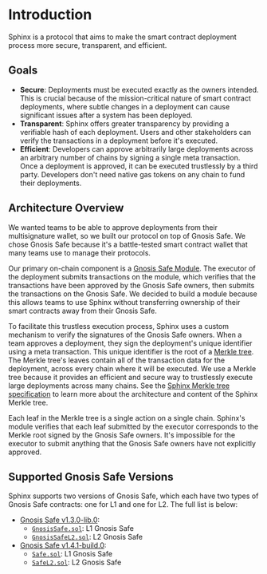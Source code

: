 # Introduction

Sphinx is a protocol that aims to make the smart contract deployment process more secure, transparent, and efficient.

## Goals

* **Secure**: Deployments must be executed exactly as the owners intended. This is crucial because of the mission-critical nature of smart contract deployments, where subtle changes in a deployment can cause significant issues after a system has been deployed.
* **Transparent**: Sphinx offers greater transparency by providing a verifiable hash of each deployment. Users and other stakeholders can verify the transactions in a deployment before it's executed.
* **Efficient**: Developers can approve arbitrarily large deployments across an arbitrary number of chains by signing a single meta transaction. Once a deployment is approved, it can be executed trustlessly by a third party. Developers don't need native gas tokens on any chain to fund their deployments.

## Architecture Overview

We wanted teams to be able to approve deployments from their multisignature wallet, so we built our protocol on top of Gnosis Safe. We chose Gnosis Safe because it's a battle-tested smart contract wallet that many teams use to manage their protocols.

Our primary on-chain component is a [Gnosis Safe Module](https://docs.safe.global/safe-smart-account/modules). The executor of the deployment submits transactions on the module, which verifies that the transactions have been approved by the Gnosis Safe owners, then submits the transactions on the Gnosis Safe. We decided to build a module because this allows teams to use Sphinx without transferring ownership of their smart contracts away from their Gnosis Safe.

To facilitate this trustless execution process, Sphinx uses a custom mechanism to verify the signatures of the Gnosis Safe owners. When a team approves a deployment, they sign the deployment's unique identifier using a meta transaction. This unique identifier is the root of a [Merkle tree](https://en.wikipedia.org/wiki/Merkle_tree). The Merkle tree's leaves contain all of the transaction data for the deployment, across every chain where it will be executed. We use a Merkle tree because it provides an efficient and secure way to trustlessly execute large deployments across many chains. See the [Sphinx Merkle tree specification](https://github.com/sphinx-labs/sphinx/blob/develop/specs/merkle-tree.md) to learn more about the architecture and content of the Sphinx Merkle tree.

Each leaf in the Merkle tree is a single action on a single chain. Sphinx's module verifies that each leaf submitted by the executor corresponds to the Merkle root signed by the Gnosis Safe owners. It's impossible for the executor to submit anything that the Gnosis Safe owners have not explicitly approved.

## Supported Gnosis Safe Versions

Sphinx supports two versions of Gnosis Safe, which each have two types of Gnosis Safe contracts: one for L1 and one for L2. The full list is below:
- [Gnosis Safe v1.3.0-lib.0](https://github.com/safe-global/safe-contracts/tree/v1.3.0-libs.0):
  - [`GnosisSafe.sol`](https://github.com/safe-global/safe-contracts/blob/v1.3.0-libs.0/contracts/GnosisSafe.sol): L1 Gnosis Safe
  - [`GnosisSafeL2.sol`](https://github.com/safe-global/safe-contracts/blob/v1.3.0-libs.0/contracts/GnosisSafeL2.sol): L2 Gnosis Safe
- [Gnosis Safe v1.4.1-build.0](https://github.com/safe-global/safe-contracts/tree/v1.4.1-build.0):
  - [`Safe.sol`](https://github.com/safe-global/safe-contracts/blob/v1.4.1-build.0/contracts/Safe.sol): L1 Gnosis Safe
  - [`SafeL2.sol`](https://github.com/safe-global/safe-contracts/blob/v1.4.1-build.0/contracts/SafeL2.sol): L2 Gnosis Safe
